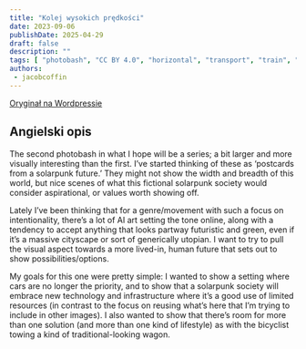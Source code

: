 ```yaml
---
title: "Kolej wysokich prędkości"
date: 2023-09-06
publishDate: 2025-04-29
draft: false
description: ""
tags: [ "photobash", "CC BY 4.0", "horizontal", "transport", "train", "forest"]
authors:
 - jacobcoffin
---
```


[Oryginał na Wordpressie](https://jacobcoffinwrites.wordpress.com/2023/09/06/high-speed-rail-photobash/)

## Angielski opis

The second photobash in what I hope will be a series; a bit larger and more visually interesting than the first. I’ve started thinking of these as ‘postcards from a solarpunk future.’ They might not show the width and breadth of this world, but nice scenes of what this fictional solarpunk society would consider aspirational, or values worth showing off.

Lately I’ve been thinking that for a genre/movement with such a focus on intentionality, there’s a lot of AI art setting the tone online, along with a tendency to accept anything that looks partway futuristic and green, even if it’s a massive cityscape or sort of generically utopian. I want to try to pull the visual aspect towards a more lived-in, human future that sets out to show possibilities/options.

My goals for this one were pretty simple: I wanted to show a setting where cars are no longer the priority, and to show that a solarpunk society will embrace new technology and infrastructure where it’s a good use of limited resources (in contrast to the focus on reusing what’s here that I’m trying to include in other images). I also wanted to show that there’s room for more than one solution (and more than one kind of lifestyle) as with the bicyclist towing a kind of traditional-looking wagon.